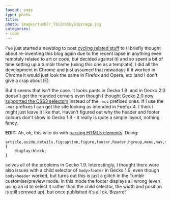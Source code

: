 ```yaml
---
layout: page
type: photo
title: 
photo: images/tumblr_l9i2ds5OyG1qzcagp.jpg
categories: 
- code
---
```

I've just started a newblog to post [cycling related stuff](http://custardycling.co.uk) to (I briefly thought about re-inventing this blog again due to the recent lapse in anything even remotely related to art or code, but decided against it) and so spent a bit of time setting up a tumblr theme (using this one as a template). I did all the development in Chrome and just assumed that nowadays if it worked in Chrome it would just look the same in Firefox and Opera, etc (and I don't give a crap about IE).

But it seems that isn't the case. It looks pants in Gecko 1.9 ,and in Gecko 2.0 doesn't get the rounded corners even though I thought [Gecko 2.0 now supported the CSS3 selectors](https://developer.mozilla.org/en/CSS/-moz-border-radius) instead of the `-moz` prefixed ones. If I use the `-moz` prefixes I can get the site looking as intended in Firefox 4. I think I might just leave it like that. Haven't figured out why the header and footer colours don't show in Gecko 1.9 - it really is quite a simple layout, nothing fancy.

**EDIT:** Ah, ok, this is to do with [parsing HTML5 elements](http://diveintohtml5.org/semantics.html#unknown-elements). Doing:

    article,aside,details,figcaption,figure,footer,header,hgroup,menu,nav,section {
	    display:block;
	}
	
solves all of the problems in Gecko 1.9. Interestingly, I thought there were also issues with a child selector of <code>body>footer</code> in Gecko 1.9, even though <code>body>header</code> worked, but turns out this is just a glitch in the Tumblr customise/preview mode. In this mode the footer displays all wrong (even using an id to select it rather than the child selector, the width and position is still screwed up), but once published it's all ok. Bizarre!
